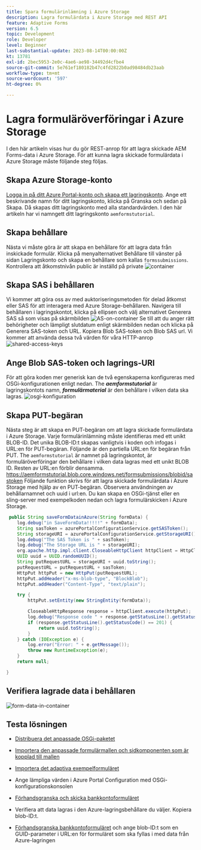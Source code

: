 ```yaml
---
title: Spara formulärinlämning i Azure Storage
description: Lagra formulärdata i Azure Storage med REST API
feature: Adaptive Forms
version: 6.5
topic: Development
role: Developer
level: Beginner
last-substantial-update: 2023-08-14T00:00:00Z
kt: 13781
exl-id: 2bec5953-2e0c-4ae6-ae98-34492d4cfbe4
source-git-commit: 5e761ef180182b47c4fd2822b0ad98484db23aab
workflow-type: tm+mt
source-wordcount: '597'
ht-degree: 0%

---
```


# Lagra formuläröverföringar i Azure Storage

I den här artikeln visas hur du gör REST-anrop för att lagra skickade AEM Forms-data i Azure Storage.
För att kunna lagra skickade formulärdata i Azure Storage måste följande steg följas.

## Skapa Azure Storage-konto

[Logga in på ditt Azure Portal-konto och skapa ett lagringskonto](https://learn.microsoft.com/en-us/azure/storage/common/storage-account-create?tabs=azure-portal#create-a-storage-account-1). Ange ett beskrivande namn för ditt lagringskonto, klicka på Granska och sedan på Skapa. Då skapas ditt lagringskonto med alla standardvärden. I den här artikeln har vi namngett ditt lagringskonto `aemformstutorial`.


## Skapa behållare

Nästa vi måste göra är att skapa en behållare för att lagra data från inskickade formulär.
Klicka på menyalternativet Behållare till vänster på sidan Lagringskonto och skapa en behållare som kallas `formssubmissions`. Kontrollera att åtkomstnivån public är inställd på private
![container](./assets/new-container.png)

## Skapa SAS i behållaren

Vi kommer att göra oss av med auktoriseringsmetoden för delad åtkomst eller SAS för att interagera med Azure Storage-behållaren.
Navigera till behållaren i lagringskontot, klicka på ellipsen och välj alternativet Generera SAS så som visas på skärmbilden
![AS-on-container](./assets/sas-on-container.png)
Se till att du anger rätt behörigheter och lämpligt slutdatum enligt skärmbilden nedan och klicka på Generera SAS-token och URL. Kopiera Blob SAS-token och Blob SAS url. Vi kommer att använda dessa två värden för våra HTTP-anrop
![shared-access-keys](./assets/shared-access-signature.png)


## Ange Blob SAS-token och lagrings-URI

För att göra koden mer generisk kan de två egenskaperna konfigureras med OSGi-konfigurationen enligt nedan. The _**aemformstutorial**_ är lagringskontots namn, _**formulärmaterial**_ är den behållare i vilken data ska lagras.
![osgi-konfiguration](./assets/azure-portal-osgi-configuration.png)


## Skapa PUT-begäran

Nästa steg är att skapa en PUT-begäran om att lagra skickade formulärdata i Azure Storage. Varje formulärinlämning måste identifieras med ett unikt BLOB-ID. Det unika BLOB-ID:t skapas vanligtvis i koden och infogas i URL:en för PUT-begäran.
Följande är den partiella URL:en för begäran från PUT. The `aemformstutorial` är namnet på lagringskontot, är formuläröverföringar den behållare i vilken data lagras med ett unikt BLOB ID. Resten av URL:en förblir densamma.
https://aemformstutorial.blob.core.windows.net/formsubmissions/blobid/sastoken Följande funktion skrivs för att lagra skickade formulärdata i Azure Storage med hjälp av en PUT-begäran. Observera användningen av behållarnamnet och uuid i url:en. Du kan skapa en OSGi-tjänst eller en sling-server med exempelkoden nedan och lagra formulärskicken i Azure Storage.

```java
 public String saveFormDatainAzure(String formData) {
    log.debug("in SaveFormData!!!!!" + formData);
    String sasToken = azurePortalConfigurationService.getSASToken();
    String storageURI = azurePortalConfigurationService.getStorageURI();
    log.debug("The SAS Token is " + sasToken);
    log.debug("The Storage URL is " + storageURI);
    org.apache.http.impl.client.CloseableHttpClient httpClient = HttpClientBuilder.create().build();
    UUID uuid = UUID.randomUUID();
    String putRequestURL = storageURI + uuid.toString();
    putRequestURL = putRequestURL + sasToken;
    HttpPut httpPut = new HttpPut(putRequestURL);
    httpPut.addHeader("x-ms-blob-type", "BlockBlob");
    httpPut.addHeader("Content-Type", "text/plain");

    try {
        httpPut.setEntity(new StringEntity(formData));

        CloseableHttpResponse response = httpClient.execute(httpPut);
        log.debug("Response code " + response.getStatusLine().getStatusCode());
        if (response.getStatusLine().getStatusCode() == 201) {
            return uuid.toString();
        }
    } catch (IOException e) {
        log.error("Error: " + e.getMessage());
        throw new RuntimeException(e);
    }
    return null;

}
```

## Verifiera lagrade data i behållaren

![form-data-in-container](./assets/form-data-in-container.png)

## Testa lösningen

* [Distribuera det anpassade OSGi-paketet](./assets/SaveAndFetchFromAzure.core-1.0.0-SNAPSHOT.jar)

* [Importera den anpassade formulärmallen och sidkomponenten som är kopplad till mallen](./assets/store-and-fetch-from-azure.zip)

* [Importera det adaptiva exempelformuläret](./assets/bank-account-sample-form.zip)

* Ange lämpliga värden i Azure Portal Configuration med OSGi-konfigurationskonsolen
* [Förhandsgranska och skicka bankkontoformuläret](http://localhost:4502/content/dam/formsanddocuments/azureportalstorage/bankaccount/jcr:content?wcmmode=disabled)

* Verifiera att data lagras i den Azure-lagringsbehållare du väljer. Kopiera blob-ID:t.
* [Förhandsgranska bankkontoformuläret](http://localhost:4502/content/dam/formsanddocuments/azureportalstorage/bankaccount/jcr:content?wcmmode=disabled&amp;guid=dba8ac0b-8be6-41f2-9929-54f627a649f6) och ange blob-ID:t som en GUID-parameter i URL:en för formuläret som ska fyllas i med data från Azure-lagringen

